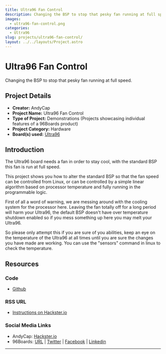```yaml
---
title: Ultra96 Fan Control
description: Changing the BSP to stop that pesky fan running at full speed.
images:
  - ultra96-fan-control.png
categories:
  - Ultra96
slug: projects/ultra96-fan-control/
layout: ../../layouts/Project.astro
---
```

# Ultra96 Fan Control

Changing the BSP to stop that pesky fan running at full speed.

## Project Details

- **Creator:** AndyCap
- **Project Name:** Ultra96 Fan Control
- **Type of Project:** Demonstrations (Projects showcasing individual features of a 96Boards product)
- **Project Category:** Hardware
- **Board(s) used:** [Ultra96](https://www.96boards.org/product/ultra96/)


## Introduction

The Ultra96 board needs a fan in order to stay cool, with the standard BSP this fan is run at full speed.

This project shows you how to alter the standard BSP so that the fan speed can be controlled from Linux, or can be controlled by a simple linear algorithm based on processor temperature and fully running in the programmable logic.

First of all a word of warning, we are messing around with the cooling system for the processor here. Leaving the fan totally off for a long period will harm your Ultra96, the default BSP doesn't have over temperature shutdown enabled so if you mess something up here you may melt your Ultra96.

So please only attempt this if you are sure of you abilities, keep an eye on the temperature of the Ultra96 at all times until you are sure the changes you have made are working. You can use the "sensors" command in linux to check the temperature.


## Resources

### Code

- [Github](https://github.com/AndrewCapon/Ultra96FanControl)

### RSS URL

- [Instructions on Hackster.io](http://www.hackster.io/andycap/ultra96-fan-control-21fb8b)

### Social Media Links

- AndyCap: [Hackster.io](https://www.hackster.io/andycap)
- 96Boards: [URL](https://www.96boards.org/) &#124; [Twitter](https://twitter.com/96boards) &#124; [Facebook](https://www.facebook.com/96Boards) &#124; [Linkedin](https://www.linkedin.com/company/{{site.linkedin_username}}/)



***